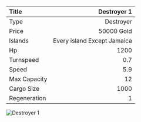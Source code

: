 |Title        | Destroyer 1
|:-|-:
|Type         | Destroyer           
|Price        | 50000 Gold    
|Islands      | Every island Except Jamaica
|Hp           | 1200
|Turnspeed    | 0.7
|Speed        | 5.9
|Max Capacity | 12
|Cargo Size   | 1000
|Regeneration | 1

<img src="assets/img/destroyer.png" alt="Destroyer 1">
